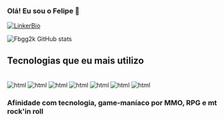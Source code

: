 ### Olá! Eu sou o Felipe 👋

[![LinkerBio](https://img.shields.io/badge/bio.link-000000%7D?style=for-the-badge&logo=biolink&logoColor=white)](https=//www.linkr.bio/fbferreira)

![Fbgg2k GitHub stats](https://github-readme-stats.vercel.app/api?username=Fbgg2k&show_icons=true&theme=dark)

## Tecnologias que eu mais utilizo 

<div style="display: inline_block"><br/>
    <img align="center" alt="html" src="https://img.shields.io/badge/HTML-239120?style=for-the-badge&logo=html5&logoColor=white" />
    <img align="center" alt="html" src="https://img.shields.io/badge/CSS-239120?&style=for-the-badge&logo=css3&logoColor=white" />
    <img align="center" alt="html" src="https://img.shields.io/badge/JavaScript-F7DF1E?style=for-the-badge&logo=javascript&logoColor=black" />
    <img align="center" alt="html" src="https://img.shields.io/badge/TypeScript-007ACC?style=for-the-badge&logo=typescript&logoColor=white" />
    <img align="center" alt="html" src="https://img.shields.io/badge/Angular-DD0031?style=for-the-badge&logo=angular&logoColor=white" />
    <img align="center" alt="html" src="https://img.shields.io/badge/Node.js-43853D?style=for-the-badge&logo=node.js&logoColor=white" />
    <img align="center" alt="html" src="https://img.shields.io/badge/C-00599C?style=for-the-badge&logo=c&logoColor=white" />
</div>


### Afinidade com tecnologia, game-maníaco por MMO, RPG e mt rock'in roll
